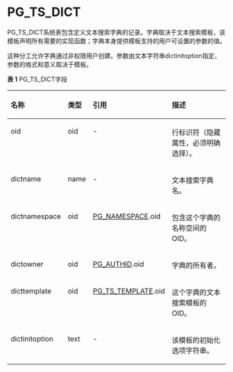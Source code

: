 # PG\_TS\_DICT<a name="ZH-CN_TOPIC_0289900084"></a>

PG\_TS\_DICT系统表包含定义文本搜索字典的记录。字典取决于文本搜索模板，该模板声明所有需要的实现函数；字典本身提供模板支持的用户可设置的参数的值。

这种分工允许字典通过非权限用户创建。参数由文本字符串dictinitoption指定，参数的格式和意义取决于模板。

**表 1**  PG\_TS\_DICT字段

<a name="zh-cn_topic_0283137341_zh-cn_topic_0237122324_zh-cn_topic_0059779137_t5f48e06bf761490c80af5670e8a26873"></a>
<table><thead align="left"><tr id="zh-cn_topic_0283137341_zh-cn_topic_0237122324_zh-cn_topic_0059779137_r81151b0eeacc4c88bc783a0445a11045"><th class="cellrowborder" valign="top" width="25.000000000000007%" id="mcps1.2.5.1.1"><p id="zh-cn_topic_0283137341_zh-cn_topic_0237122324_zh-cn_topic_0059779137_a073d666eb1d7486b84251359d1f52865"><a name="zh-cn_topic_0283137341_zh-cn_topic_0237122324_zh-cn_topic_0059779137_a073d666eb1d7486b84251359d1f52865"></a><a name="zh-cn_topic_0283137341_zh-cn_topic_0237122324_zh-cn_topic_0059779137_a073d666eb1d7486b84251359d1f52865"></a>名称</p>
</th>
<th class="cellrowborder" valign="top" width="9.590000000000002%" id="mcps1.2.5.1.2"><p id="zh-cn_topic_0283137341_zh-cn_topic_0237122324_zh-cn_topic_0059779137_a3479b0a452954bffb0d6c029185b9292"><a name="zh-cn_topic_0283137341_zh-cn_topic_0237122324_zh-cn_topic_0059779137_a3479b0a452954bffb0d6c029185b9292"></a><a name="zh-cn_topic_0283137341_zh-cn_topic_0237122324_zh-cn_topic_0059779137_a3479b0a452954bffb0d6c029185b9292"></a>类型</p>
</th>
<th class="cellrowborder" valign="top" width="31.010000000000005%" id="mcps1.2.5.1.3"><p id="zh-cn_topic_0283137341_zh-cn_topic_0237122324_zh-cn_topic_0059779137_a089b5c5bc1cc4e65ba6a383b6f8b0d95"><a name="zh-cn_topic_0283137341_zh-cn_topic_0237122324_zh-cn_topic_0059779137_a089b5c5bc1cc4e65ba6a383b6f8b0d95"></a><a name="zh-cn_topic_0283137341_zh-cn_topic_0237122324_zh-cn_topic_0059779137_a089b5c5bc1cc4e65ba6a383b6f8b0d95"></a>引用</p>
</th>
<th class="cellrowborder" valign="top" width="34.400000000000006%" id="mcps1.2.5.1.4"><p id="zh-cn_topic_0283137341_zh-cn_topic_0237122324_zh-cn_topic_0059779137_a9d06a2cf4c1d45dd993bada298467bba"><a name="zh-cn_topic_0283137341_zh-cn_topic_0237122324_zh-cn_topic_0059779137_a9d06a2cf4c1d45dd993bada298467bba"></a><a name="zh-cn_topic_0283137341_zh-cn_topic_0237122324_zh-cn_topic_0059779137_a9d06a2cf4c1d45dd993bada298467bba"></a>描述</p>
</th>
</tr>
</thead>
<tbody><tr id="zh-cn_topic_0283137341_zh-cn_topic_0237122324_zh-cn_topic_0059779137_rff63e5e4abf5472ca59dd39659d9fb4d"><td class="cellrowborder" valign="top" width="25.000000000000007%" headers="mcps1.2.5.1.1 "><p id="zh-cn_topic_0283137341_zh-cn_topic_0237122324_zh-cn_topic_0059779137_a949f9b88fe3b45068470c6873aafcb19"><a name="zh-cn_topic_0283137341_zh-cn_topic_0237122324_zh-cn_topic_0059779137_a949f9b88fe3b45068470c6873aafcb19"></a><a name="zh-cn_topic_0283137341_zh-cn_topic_0237122324_zh-cn_topic_0059779137_a949f9b88fe3b45068470c6873aafcb19"></a>oid</p>
</td>
<td class="cellrowborder" valign="top" width="9.590000000000002%" headers="mcps1.2.5.1.2 "><p id="zh-cn_topic_0283137341_zh-cn_topic_0237122324_zh-cn_topic_0059779137_ace410bbc8e274764a0b213aac1ad03d8"><a name="zh-cn_topic_0283137341_zh-cn_topic_0237122324_zh-cn_topic_0059779137_ace410bbc8e274764a0b213aac1ad03d8"></a><a name="zh-cn_topic_0283137341_zh-cn_topic_0237122324_zh-cn_topic_0059779137_ace410bbc8e274764a0b213aac1ad03d8"></a>oid</p>
</td>
<td class="cellrowborder" valign="top" width="31.010000000000005%" headers="mcps1.2.5.1.3 "><p id="zh-cn_topic_0283137341_zh-cn_topic_0237122324_zh-cn_topic_0059779137_ae77c5c2438c04d4cba49ac9efa6ce1eb"><a name="zh-cn_topic_0283137341_zh-cn_topic_0237122324_zh-cn_topic_0059779137_ae77c5c2438c04d4cba49ac9efa6ce1eb"></a><a name="zh-cn_topic_0283137341_zh-cn_topic_0237122324_zh-cn_topic_0059779137_ae77c5c2438c04d4cba49ac9efa6ce1eb"></a>-</p>
</td>
<td class="cellrowborder" valign="top" width="34.400000000000006%" headers="mcps1.2.5.1.4 "><p id="zh-cn_topic_0283137341_zh-cn_topic_0237122324_zh-cn_topic_0059779137_a87b3bd40f5ff41d8b6ad801f668bfeaa"><a name="zh-cn_topic_0283137341_zh-cn_topic_0237122324_zh-cn_topic_0059779137_a87b3bd40f5ff41d8b6ad801f668bfeaa"></a><a name="zh-cn_topic_0283137341_zh-cn_topic_0237122324_zh-cn_topic_0059779137_a87b3bd40f5ff41d8b6ad801f668bfeaa"></a>行标识符（隐藏属性，必须明确选择）。</p>
</td>
</tr>
<tr id="zh-cn_topic_0283137341_zh-cn_topic_0237122324_zh-cn_topic_0059779137_r3c9020cde8084871ae5b2156cb00a01a"><td class="cellrowborder" valign="top" width="25.000000000000007%" headers="mcps1.2.5.1.1 "><p id="zh-cn_topic_0283137341_zh-cn_topic_0237122324_zh-cn_topic_0059779137_aa565fe4cd537488aacc673cb6a261af6"><a name="zh-cn_topic_0283137341_zh-cn_topic_0237122324_zh-cn_topic_0059779137_aa565fe4cd537488aacc673cb6a261af6"></a><a name="zh-cn_topic_0283137341_zh-cn_topic_0237122324_zh-cn_topic_0059779137_aa565fe4cd537488aacc673cb6a261af6"></a>dictname</p>
</td>
<td class="cellrowborder" valign="top" width="9.590000000000002%" headers="mcps1.2.5.1.2 "><p id="zh-cn_topic_0283137341_zh-cn_topic_0237122324_zh-cn_topic_0059779137_a4f1fbec574c9489e9bab67d1ac1bca7f"><a name="zh-cn_topic_0283137341_zh-cn_topic_0237122324_zh-cn_topic_0059779137_a4f1fbec574c9489e9bab67d1ac1bca7f"></a><a name="zh-cn_topic_0283137341_zh-cn_topic_0237122324_zh-cn_topic_0059779137_a4f1fbec574c9489e9bab67d1ac1bca7f"></a>name</p>
</td>
<td class="cellrowborder" valign="top" width="31.010000000000005%" headers="mcps1.2.5.1.3 "><p id="zh-cn_topic_0283137341_zh-cn_topic_0237122324_zh-cn_topic_0059779137_a972e4b75cb434d7bb085d99d1e35e3d5"><a name="zh-cn_topic_0283137341_zh-cn_topic_0237122324_zh-cn_topic_0059779137_a972e4b75cb434d7bb085d99d1e35e3d5"></a><a name="zh-cn_topic_0283137341_zh-cn_topic_0237122324_zh-cn_topic_0059779137_a972e4b75cb434d7bb085d99d1e35e3d5"></a>-</p>
</td>
<td class="cellrowborder" valign="top" width="34.400000000000006%" headers="mcps1.2.5.1.4 "><p id="zh-cn_topic_0283137341_zh-cn_topic_0237122324_zh-cn_topic_0059779137_ad8158cb271844b878b043b5a8266f697"><a name="zh-cn_topic_0283137341_zh-cn_topic_0237122324_zh-cn_topic_0059779137_ad8158cb271844b878b043b5a8266f697"></a><a name="zh-cn_topic_0283137341_zh-cn_topic_0237122324_zh-cn_topic_0059779137_ad8158cb271844b878b043b5a8266f697"></a>文本搜索字典名。</p>
</td>
</tr>
<tr id="zh-cn_topic_0283137341_zh-cn_topic_0237122324_zh-cn_topic_0059779137_r1dc641f52e57474da5463d87752ebe60"><td class="cellrowborder" valign="top" width="25.000000000000007%" headers="mcps1.2.5.1.1 "><p id="zh-cn_topic_0283137341_zh-cn_topic_0237122324_zh-cn_topic_0059779137_addad47ac9c3d42598bb70650634d9a78"><a name="zh-cn_topic_0283137341_zh-cn_topic_0237122324_zh-cn_topic_0059779137_addad47ac9c3d42598bb70650634d9a78"></a><a name="zh-cn_topic_0283137341_zh-cn_topic_0237122324_zh-cn_topic_0059779137_addad47ac9c3d42598bb70650634d9a78"></a>dictnamespace</p>
</td>
<td class="cellrowborder" valign="top" width="9.590000000000002%" headers="mcps1.2.5.1.2 "><p id="zh-cn_topic_0283137341_zh-cn_topic_0237122324_zh-cn_topic_0059779137_aff4e74040bd643f5913032be44b53607"><a name="zh-cn_topic_0283137341_zh-cn_topic_0237122324_zh-cn_topic_0059779137_aff4e74040bd643f5913032be44b53607"></a><a name="zh-cn_topic_0283137341_zh-cn_topic_0237122324_zh-cn_topic_0059779137_aff4e74040bd643f5913032be44b53607"></a>oid</p>
</td>
<td class="cellrowborder" valign="top" width="31.010000000000005%" headers="mcps1.2.5.1.3 "><p id="zh-cn_topic_0283137341_zh-cn_topic_0237122324_zh-cn_topic_0059779137_ae53cd323dd2a450d9f8494d2b432adb5"><a name="zh-cn_topic_0283137341_zh-cn_topic_0237122324_zh-cn_topic_0059779137_ae53cd323dd2a450d9f8494d2b432adb5"></a><a name="zh-cn_topic_0283137341_zh-cn_topic_0237122324_zh-cn_topic_0059779137_ae53cd323dd2a450d9f8494d2b432adb5"></a><a href="PG_NAMESPACE.md">PG_NAMESPACE</a>.oid</p>
</td>
<td class="cellrowborder" valign="top" width="34.400000000000006%" headers="mcps1.2.5.1.4 "><p id="zh-cn_topic_0283137341_zh-cn_topic_0237122324_zh-cn_topic_0059779137_a1e8e7dffef6946559fb83a81464c5cde"><a name="zh-cn_topic_0283137341_zh-cn_topic_0237122324_zh-cn_topic_0059779137_a1e8e7dffef6946559fb83a81464c5cde"></a><a name="zh-cn_topic_0283137341_zh-cn_topic_0237122324_zh-cn_topic_0059779137_a1e8e7dffef6946559fb83a81464c5cde"></a>包含这个字典的名称空间的OID。</p>
</td>
</tr>
<tr id="zh-cn_topic_0283137341_zh-cn_topic_0237122324_zh-cn_topic_0059779137_rd32a57dc5605475da409495612ebf9af"><td class="cellrowborder" valign="top" width="25.000000000000007%" headers="mcps1.2.5.1.1 "><p id="zh-cn_topic_0283137341_zh-cn_topic_0237122324_zh-cn_topic_0059779137_a7cea14d6b6754c8090ec99561ef916f8"><a name="zh-cn_topic_0283137341_zh-cn_topic_0237122324_zh-cn_topic_0059779137_a7cea14d6b6754c8090ec99561ef916f8"></a><a name="zh-cn_topic_0283137341_zh-cn_topic_0237122324_zh-cn_topic_0059779137_a7cea14d6b6754c8090ec99561ef916f8"></a>dictowner</p>
</td>
<td class="cellrowborder" valign="top" width="9.590000000000002%" headers="mcps1.2.5.1.2 "><p id="zh-cn_topic_0283137341_zh-cn_topic_0237122324_zh-cn_topic_0059779137_a12a9c931265648049cdd576751cbcbdc"><a name="zh-cn_topic_0283137341_zh-cn_topic_0237122324_zh-cn_topic_0059779137_a12a9c931265648049cdd576751cbcbdc"></a><a name="zh-cn_topic_0283137341_zh-cn_topic_0237122324_zh-cn_topic_0059779137_a12a9c931265648049cdd576751cbcbdc"></a>oid</p>
</td>
<td class="cellrowborder" valign="top" width="31.010000000000005%" headers="mcps1.2.5.1.3 "><p id="zh-cn_topic_0283137341_zh-cn_topic_0237122324_zh-cn_topic_0059779137_ae7e64cc1b3fb4f42b1ec60b7d978063f"><a name="zh-cn_topic_0283137341_zh-cn_topic_0237122324_zh-cn_topic_0059779137_ae7e64cc1b3fb4f42b1ec60b7d978063f"></a><a name="zh-cn_topic_0283137341_zh-cn_topic_0237122324_zh-cn_topic_0059779137_ae7e64cc1b3fb4f42b1ec60b7d978063f"></a><a href="PG_AUTHID.md">PG_AUTHID</a>.oid</p>
</td>
<td class="cellrowborder" valign="top" width="34.400000000000006%" headers="mcps1.2.5.1.4 "><p id="zh-cn_topic_0283137341_zh-cn_topic_0237122324_zh-cn_topic_0059779137_af0efdae25ca8498d906ce6340e878752"><a name="zh-cn_topic_0283137341_zh-cn_topic_0237122324_zh-cn_topic_0059779137_af0efdae25ca8498d906ce6340e878752"></a><a name="zh-cn_topic_0283137341_zh-cn_topic_0237122324_zh-cn_topic_0059779137_af0efdae25ca8498d906ce6340e878752"></a>字典的所有者。</p>
</td>
</tr>
<tr id="zh-cn_topic_0283137341_zh-cn_topic_0237122324_zh-cn_topic_0059779137_rcf0ea96019da4295bfaed83cffed0f37"><td class="cellrowborder" valign="top" width="25.000000000000007%" headers="mcps1.2.5.1.1 "><p id="zh-cn_topic_0283137341_zh-cn_topic_0237122324_zh-cn_topic_0059779137_ab4ef3cb7a68d40eb8eda240aec8d7e21"><a name="zh-cn_topic_0283137341_zh-cn_topic_0237122324_zh-cn_topic_0059779137_ab4ef3cb7a68d40eb8eda240aec8d7e21"></a><a name="zh-cn_topic_0283137341_zh-cn_topic_0237122324_zh-cn_topic_0059779137_ab4ef3cb7a68d40eb8eda240aec8d7e21"></a>dicttemplate</p>
</td>
<td class="cellrowborder" valign="top" width="9.590000000000002%" headers="mcps1.2.5.1.2 "><p id="zh-cn_topic_0283137341_zh-cn_topic_0237122324_zh-cn_topic_0059779137_a52c0690d49d245fba2b7f9bf0de2eb58"><a name="zh-cn_topic_0283137341_zh-cn_topic_0237122324_zh-cn_topic_0059779137_a52c0690d49d245fba2b7f9bf0de2eb58"></a><a name="zh-cn_topic_0283137341_zh-cn_topic_0237122324_zh-cn_topic_0059779137_a52c0690d49d245fba2b7f9bf0de2eb58"></a>oid</p>
</td>
<td class="cellrowborder" valign="top" width="31.010000000000005%" headers="mcps1.2.5.1.3 "><p id="zh-cn_topic_0283137341_zh-cn_topic_0237122324_zh-cn_topic_0059779137_a0883ac0e6ed44d67b7efa74c3ece53c2"><a name="zh-cn_topic_0283137341_zh-cn_topic_0237122324_zh-cn_topic_0059779137_a0883ac0e6ed44d67b7efa74c3ece53c2"></a><a name="zh-cn_topic_0283137341_zh-cn_topic_0237122324_zh-cn_topic_0059779137_a0883ac0e6ed44d67b7efa74c3ece53c2"></a><a href="PG_TS_TEMPLATE.md">PG_TS_TEMPLATE</a>.oid</p>
</td>
<td class="cellrowborder" valign="top" width="34.400000000000006%" headers="mcps1.2.5.1.4 "><p id="zh-cn_topic_0283137341_zh-cn_topic_0237122324_zh-cn_topic_0059779137_a60ad00767cdc4c31b1d7c1932db041f8"><a name="zh-cn_topic_0283137341_zh-cn_topic_0237122324_zh-cn_topic_0059779137_a60ad00767cdc4c31b1d7c1932db041f8"></a><a name="zh-cn_topic_0283137341_zh-cn_topic_0237122324_zh-cn_topic_0059779137_a60ad00767cdc4c31b1d7c1932db041f8"></a>这个字典的文本搜索模板的OID。</p>
</td>
</tr>
<tr id="zh-cn_topic_0283137341_zh-cn_topic_0237122324_zh-cn_topic_0059779137_ra6f1db3eda2c494a85b2e173a4617fdf"><td class="cellrowborder" valign="top" width="25.000000000000007%" headers="mcps1.2.5.1.1 "><p id="zh-cn_topic_0283137341_zh-cn_topic_0237122324_zh-cn_topic_0059779137_a4588008573d54d48907515f2bc204d73"><a name="zh-cn_topic_0283137341_zh-cn_topic_0237122324_zh-cn_topic_0059779137_a4588008573d54d48907515f2bc204d73"></a><a name="zh-cn_topic_0283137341_zh-cn_topic_0237122324_zh-cn_topic_0059779137_a4588008573d54d48907515f2bc204d73"></a>dictinitoption</p>
</td>
<td class="cellrowborder" valign="top" width="9.590000000000002%" headers="mcps1.2.5.1.2 "><p id="zh-cn_topic_0283137341_zh-cn_topic_0237122324_zh-cn_topic_0059779137_a0dc0be195c9d4eae8640d9ab15a5d1e0"><a name="zh-cn_topic_0283137341_zh-cn_topic_0237122324_zh-cn_topic_0059779137_a0dc0be195c9d4eae8640d9ab15a5d1e0"></a><a name="zh-cn_topic_0283137341_zh-cn_topic_0237122324_zh-cn_topic_0059779137_a0dc0be195c9d4eae8640d9ab15a5d1e0"></a>text</p>
</td>
<td class="cellrowborder" valign="top" width="31.010000000000005%" headers="mcps1.2.5.1.3 "><p id="zh-cn_topic_0283137341_zh-cn_topic_0237122324_zh-cn_topic_0059779137_a022fc927f22541f1a3fddce4ad0aab4c"><a name="zh-cn_topic_0283137341_zh-cn_topic_0237122324_zh-cn_topic_0059779137_a022fc927f22541f1a3fddce4ad0aab4c"></a><a name="zh-cn_topic_0283137341_zh-cn_topic_0237122324_zh-cn_topic_0059779137_a022fc927f22541f1a3fddce4ad0aab4c"></a>-</p>
</td>
<td class="cellrowborder" valign="top" width="34.400000000000006%" headers="mcps1.2.5.1.4 "><p id="zh-cn_topic_0283137341_zh-cn_topic_0237122324_zh-cn_topic_0059779137_a6cc9a1545e6b44b0b959cb9267a7537e"><a name="zh-cn_topic_0283137341_zh-cn_topic_0237122324_zh-cn_topic_0059779137_a6cc9a1545e6b44b0b959cb9267a7537e"></a><a name="zh-cn_topic_0283137341_zh-cn_topic_0237122324_zh-cn_topic_0059779137_a6cc9a1545e6b44b0b959cb9267a7537e"></a>该模板的初始化选项字符串。</p>
</td>
</tr>
</tbody>
</table>

